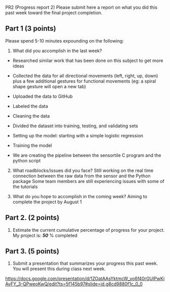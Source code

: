 PR2 (Progress report 2)
Please submit here a report on what you did this past week toward the final project completion.

## Part 1 (3 points)

Please spend 5-10 minutes expounding on the following:

1. What did you accomplish in the last week?
* Researched similar work that has been done on this subject to get more ideas

* Collected the data for all directional movements (left, right, up, down) plus a few additional gestures for functional movements (eg: a spiral shape gesture will open a new tab)

* Uploaded the data to GitHub

* Labeled the data
* Cleaning the data
* Divided the dataset into training, testing, and validating sets
* Setting up the model: starting with a simple logistic regression
* Training the model
* We are creating the pipeline between the sensortile C program and the python script

2. What roadblocks/issues did you face?
Still working on the real time connection between the raw data from the sensor and the Python package
Some team members are still experiencing issues with some of the tutorials

3. What do you hope to accomplish in the coming week?
Aiming to complete the project by August 1

## Part 2. (2 points)

1. Estimate the current cumulative percentage of progress for your project.
My project is: _____50_____ % completed

## Part 3. (5 points)

1. Submit a presentation that summarizes your progress this past week.
You will present this during class next week.

https://docs.google.com/presentation/d/1ZOatAAsYktmcW_vo6f40rGUlPwKiAvFY_3-QPweoKwQ/edit?ts=5f145b97#slide=id.g8cd9880f1c_0_0
